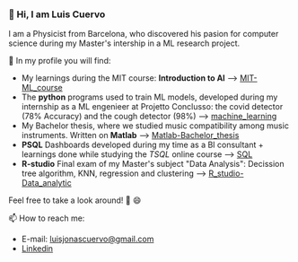 ### 👋 Hi, I am Luis Cuervo
I am a Physicist from Barcelona, who discovered his pasion for computer science during my Master's intership in a ML research project.

🔭 In my profile you will find:
- My learnings during the MIT course: **Introduction to AI** --> [MIT-ML_course](https://github.com/luiscuervo/MIT_ML_course)
- The **python** programs used to train ML models, developed during my internship as a ML engenieer at Projetto Conclusso: the covid detector (78% Accuracy) and the cough detector (98%) --> [machine_learning](https://github.com/luiscuervo/machine_learning)
- My Bachelor thesis, where we studied music compatibility among music instruments. Written on **Matlab** --> [Matlab-Bachelor_thesis](https://github.com/luiscuervo/Matlab-Bachelor_thesis)
- **PSQL** Dashboards developed during my time as a BI consultant + learnings done while studying the *TSQL* online course --> [SQL](https://github.com/luiscuervo/SQL)
- **R-studio** Final exam of my Master's subject "Data Analysis": Decission tree algorithm, KNN, regression and clustering --> [R_studio-Data_analytic](https://github.com/luiscuervo/R_studio-Data_analytics)

Feel free to take a look around! 👀 😄

📫 How to reach me: 
- E-mail: luisjonascuervo@gmail.com
- [Linkedin](https://www.linkedin.com/in/luis-j-cuervo/)

